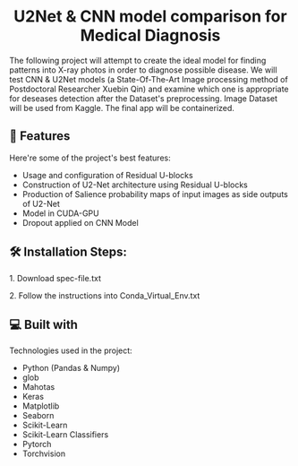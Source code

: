 <h1 align="center" id="title">U2Net & CNN model comparison for Medical Diagnosis</h1>

<p id="description">The following project will attempt to create the ideal model for finding patterns into X-ray photos in order to diagnose possible disease. We will test CNN & U2Net models (a State-Of-The-Art Image processing method of Postdoctoral Researcher Xuebin Qin) and examine which one is appropriate for deseases detection after the Dataset's preprocessing. 
Image Dataset will be used from Kaggle.
The final app will be containerized.</p>


  
  
<h2>🧐 Features</h2>

Here're some of the project's best features:
 
*   Usage and configuration of Residual U-blocks
*   Construction of U2-Net architecture using Residual U-blocks
*   Production of Salience probability maps of input images as side outputs of U2-Net
*   Model in CUDA-GPU
*   Dropout applied on CNN Model

<h2>🛠️ Installation Steps:</h2>

<p>1. Download spec-file.txt</p>

<p>2. Follow the instructions into Conda_Virtual_Env.txt</p>
    
<h2>💻 Built with</h2>

Technologies used in the project:

*   Python (Pandas & Numpy)
*   glob
*   Mahotas
*   Keras
*   Matplotlib
*   Seaborn
*   Scikit-Learn
*   Scikit-Learn Classifiers
*   Pytorch
*   Torchvision
